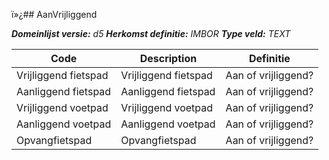 ï»¿## AanVrijliggend

*__Domeinlijst versie:__ d5*
*__Herkomst definitie:__ IMBOR*
*__Type veld:__ TEXT*

|__Code__ |__Description__ |__Definitie__	|
|	---	|	---	|   ---	| 
| Vrijliggend fietspad | Vrijliggend fietspad | Aan of vrijliggend? |
| Aanliggend fietspad | Aanliggend fietspad | Aan of vrijliggend? |
| Vrijliggend voetpad | Vrijliggend voetpad | Aan of vrijliggend? |
| Aanliggend voetpad | Aanliggend voetpad | Aan of vrijliggend? |
| Opvangfietspad | Opvangfietspad | Aan of vrijliggend? |
